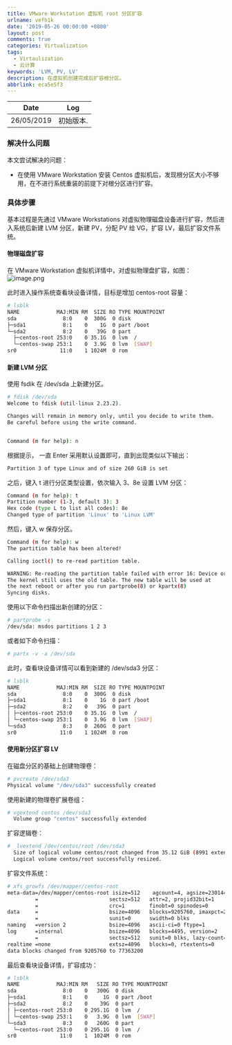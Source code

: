 ```yaml
---
title: VMware Workstation 虚拟机 root 分区扩容
urlname: vefh1k
date: '2019-05-26 00:00:00 +0800'
layout: post
comments: true
categories: Virtualization
tags:
  - Virtaulization
  - 云计算
keywords: 'LVM, PV, LV'
description: 在虚拟机创建完成后扩容根分区。
abbrlink: eca5e5f3
---
```


|    Date    |    Log    |
| :--------: | :-------: |
| 26/05/2019 | 初始版本. |

### 解决什么问题

本文尝试解决的问题：

- 在使用 VMware Workstation 安装 Centos 虚拟机后，发现根分区大小不够用，在不进行系统重装的前提下对根分区进行扩容。

### 具体步骤

基本过程是先通过 VMware Workstations 对虚拟物理磁盘设备进行扩容，然后进入系统后新建 LVM 分区，新建 PV，分配 PV 给 VG，扩容 LV，最后扩容文件系统。

#### 物理磁盘扩容

在 VMware Workstation 虚拟机详情中，对虚拟物理盘扩容，如图：
![image.png](https://cdn.nlark.com/yuque/0/2019/png/182657/1558855276765-9429af86-29d5-4e67-9dd1-2b5901f41d76.png#align=left&display=inline&height=521&name=image.png&originHeight=623&originWidth=892&size=90730&status=done&width=746)

此时进入操作系统查看块设备详情，目标是增加 centos-root 容量：

```bash
# lsblk
NAME            MAJ:MIN RM  SIZE RO TYPE MOUNTPOINT
sda               8:0    0  300G  0 disk
├─sda1            8:1    0    1G  0 part /boot
└─sda2            8:2    0   39G  0 part
  ├─centos-root 253:0    0 35.1G  0 lvm  /
  └─centos-swap 253:1    0  3.9G  0 lvm  [SWAP]
sr0              11:0    1 1024M  0 rom
```

#### 新建 LVM 分区

使用 fsdik 在 /dev/sda 上新建分区。

```bash
# fdisk /dev/sda
Welcome to fdisk (util-linux 2.23.2).

Changes will remain in memory only, until you decide to write them.
Be careful before using the write command.


Command (m for help): n
```

根据提示， 一直 Enter 采用默认设置即可，直到出现类似以下输出：

```bash
Partition 3 of type Linux and of size 260 GiB is set
```

之后，键入 t 进行分区类型设置，依次输入 3、8e 设置 LVM 分区：

```bash
Command (m for help): t
Partition number (1-3, default 3): 3
Hex code (type L to list all codes): 8e
Changed type of partition 'Linux' to 'Linux LVM'
```

然后，键入 w 保存分区。

```bash
Command (m for help): w
The partition table has been altered!

Calling ioctl() to re-read partition table.

WARNING: Re-reading the partition table failed with error 16: Device or resource busy.
The kernel still uses the old table. The new table will be used at
the next reboot or after you run partprobe(8) or kpartx(8)
Syncing disks.
```

使用以下命令扫描出新创建的分区：

```bash
# partprobe -s
/dev/sda: msdos partitions 1 2 3
```

或者如下命令扫描：

```bash
# partx -v -a /dev/sda
```

此时，查看块设备详情可以看到新建的 /dev/sda3 分区：

```bash
# lsblk
NAME            MAJ:MIN RM  SIZE RO TYPE MOUNTPOINT
sda               8:0    0  300G  0 disk
├─sda1            8:1    0    1G  0 part /boot
├─sda2            8:2    0   39G  0 part
│ ├─centos-root 253:0    0 35.1G  0 lvm  /
│ └─centos-swap 253:1    0  3.9G  0 lvm  [SWAP]
└─sda3            8:3    0  260G  0 part
sr0              11:0    1 1024M  0 rom
```

#### 使用新分区扩容 LV

在磁盘分区的基础上创建物理卷：

```bash
# pvcreate /dev/sda3
Physical volume "/dev/sda3" successfully created
```

使用新建的物理卷扩展卷组：

```bash
# vgextend centos /dev/sda3
  Volume group "centos" successfully extended
```

扩容逻辑卷：

```bash
#  lvextend /dev/centos/root /dev/sda3
  Size of logical volume centos/root changed from 35.12 GiB (8991 extents) to <295.12 GiB (75550 extents).
  Logical volume centos/root successfully resized.
```

扩容文件系统：

```bash
# xfs_growfs /dev/mapper/centos-root
meta-data=/dev/mapper/centos-root isize=512    agcount=4, agsize=2301440 blks
         =                       sectsz=512   attr=2, projid32bit=1
         =                       crc=1        finobt=0 spinodes=0
data     =                       bsize=4096   blocks=9205760, imaxpct=25
         =                       sunit=0      swidth=0 blks
naming   =version 2              bsize=4096   ascii-ci=0 ftype=1
log      =internal               bsize=4096   blocks=4495, version=2
         =                       sectsz=512   sunit=0 blks, lazy-count=1
realtime =none                   extsz=4096   blocks=0, rtextents=0
data blocks changed from 9205760 to 77363200
```

最后查看块设备详情，扩容成功：

```bash
# lsblk
NAME            MAJ:MIN RM   SIZE RO TYPE MOUNTPOINT
sda               8:0    0   300G  0 disk
├─sda1            8:1    0     1G  0 part /boot
├─sda2            8:2    0    39G  0 part
│ ├─centos-root 253:0    0 295.1G  0 lvm  /
│ └─centos-swap 253:1    0   3.9G  0 lvm  [SWAP]
└─sda3            8:3    0   260G  0 part
  └─centos-root 253:0    0 295.1G  0 lvm  /
sr0              11:0    1  1024M  0 rom
```
